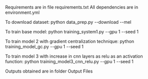 Requirements are in file requirements.txt
All dependencies are in environment.yml

To download dataset:
python data_prep.py --download --mel

To train base model:
python training_system1.py --gpu 1 --seed 1

To train model 2 with gradient centralization technique:
python training_model_gc.py --gpu 1 --seed 1

To train model 3 with increase in cnn layers as relu as an activation function:
python training_model3_cnn_relu.py --gpu 1 --seed 1

Outputs obtained are in folder Output Files
